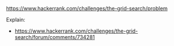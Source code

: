 https://www.hackerrank.com/challenges/the-grid-search/problem

Explain:
- https://www.hackerrank.com/challenges/the-grid-search/forum/comments/734281
